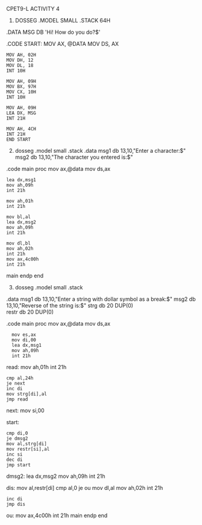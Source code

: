 CPET9-L ACTIVITY 4

1. DOSSEG
.MODEL SMALL
.STACK 64H

.DATA
MSG DB 'Hi! How do you do?$'

.CODE
START:
    MOV AX, @DATA
    MOV DS, AX

    MOV AH, 02H
    MOV DH, 12
    MOV DL, 18
    INT 10H

    MOV AH, 09H
    MOV BX, 97H
    MOV CX, 10H
    INT 10H

    MOV AH, 09H
    LEA DX, MSG
    INT 21H

    MOV AH, 4CH
    INT 21H
    END START

2. dosseg 
.model small 
.stack 
.data 
    msg1 db 13,10,"Enter a character:$" 
    msg2 db 13,10,"The character you entered is:$" 

.code 
 main proc 
    mov ax,@data 
    mov ds,ax 

    lea dx,msg1 
    mov ah,09h 
    int 21h 

    mov ah,01h 
    int 21h 

    mov bl,al 
    lea dx,msg2 
    mov ah,09h 
    int 21h 

    mov dl,bl 
    mov ah,02h 
    int 21h 
    mov ax,4c00h 
    int 21h 
main endp 
end 

3. dosseg 
.model small 
.stack 

.data 
msg1 db 13,10,"Enter a string with dollar symbol as a break:$" 
msg2 db 13,10,"Reverse of the string is:$" 
strg db 20 DUP(0)                               
restr db 20 DUP(0) 

.code 
 main proc 
      mov ax,@data 
      mov ds,ax

      mov es,ax 
      mov di,00 
      lea dx,msg1 
      mov ah,09h 
      int 21h 

 read:
    mov ah,01h 
    int 21h 

    cmp al,24h 
    je next 
    inc di 
    mov strg[di],al 
    jmp read 

next: 
    mov si,00 

start:

    cmp di,0 
    je dmsg2 
    mov al,strg[di] 
    mov restr[si],al 
    inc si 
    dec di 
    jmp start 

dmsg2:
    lea dx,msg2 
    mov ah,09h 
    int 21h 

dis:
    mov al,restr[di] 
    cmp al,0 
    je ou 
    mov dl,al 
    mov ah,02h 
    int 21h

    inc di 
    jmp dis 

 ou: 
    mov ax,4c00h 
      int 21h 
 main endp 
 end